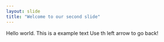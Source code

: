 ```yaml
---
layout: slide
title: "Welcome to our second slide"
---
```

Hello world. This is a example text
Use th left arrow to go back!
